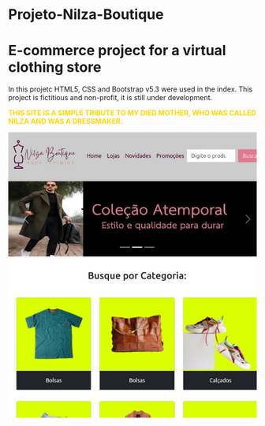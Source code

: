 # Projeto-Nilza-Boutique
<h1>E-commerce project for a virtual clothing store</h1>

In this projetc HTML5, CSS and Bootstrap v5.3 were used in the index. This project is fictitious and non-profit, it is still under development.

<strong style = "color:gold"> THIS SITE IS A SIMPLE TRIBUTE TO MY DIED MOTHER, WHO WAS CALLED NILZA AND WAS A DRESSMAKER. </strong>

<img src="Nilza Boutique.jpg">

